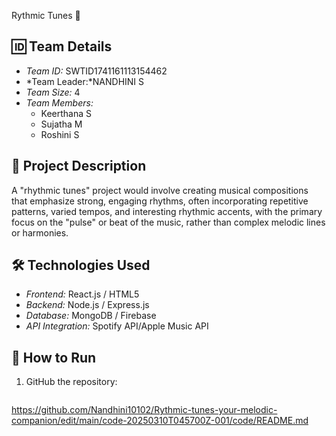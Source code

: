 Rythmic Tunes 🎼

## 🆔 Team Details  
- *Team ID:* SWTID1741161113154462
- *Team Leader:*NANDHINI S
- *Team Size:* 4
- *Team Members:*  
  - Keerthana S  
  - Sujatha M
  - Roshini S

## 📌 Project Description  
A "rhythmic tunes" project would involve creating musical compositions that emphasize strong, engaging rhythms, often incorporating repetitive patterns, varied tempos, and interesting rhythmic accents, with the primary focus on the "pulse" or beat of the music, rather than complex melodic lines or harmonies.

## 🛠 Technologies Used  
- *Frontend:* React.js / HTML5
- *Backend:* Node.js / Express.js  
- *Database:* MongoDB / Firebase  
- *API Integration:* Spotify API/Apple Music API 

## 🚀 How to Run  
1. GitHub the repository:  
   ```bash
  https://github.com/Nandhini10102/Rythmic-tunes-your-melodic-companion/edit/main/code-20250310T045700Z-001/code/README.md
